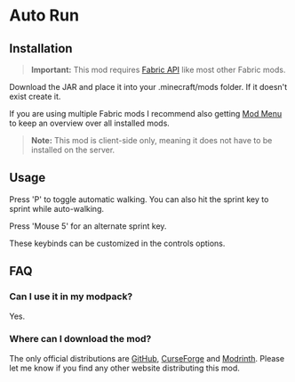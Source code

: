 # Auto Run

## Installation

> **Important:** This mod requires [Fabric API](https://modrinth.com/mod/fabric-api) like most other Fabric mods.

Download the JAR and place it into your .minecraft/mods folder. If it doesn't exist create it.

If you are using multiple Fabric mods I recommend also getting [Mod Menu](https://modrinth.com/mod/modmenu) to keep an overview over all installed mods.

> **Note:** This mod is client-side only, meaning it does not have to be installed on the server.

## Usage

Press 'P' to toggle automatic walking. You can also hit the sprint key to sprint while auto-walking.

Press 'Mouse 5' for an alternate sprint key.

These keybinds can be customized in the controls options.

## FAQ

### Can I use it in my modpack?
Yes.

### Where can I download the mod?
The only official distributions are [GitHub](https://github.com/Emonadeo/AutoRun/releases), [CurseForge](https://www.curseforge.com/minecraft/mc-mods/autorun-fabric) and [Modrinth](https://modrinth.com/mod/autorun). Please let me know if you find any other website distributing this mod.